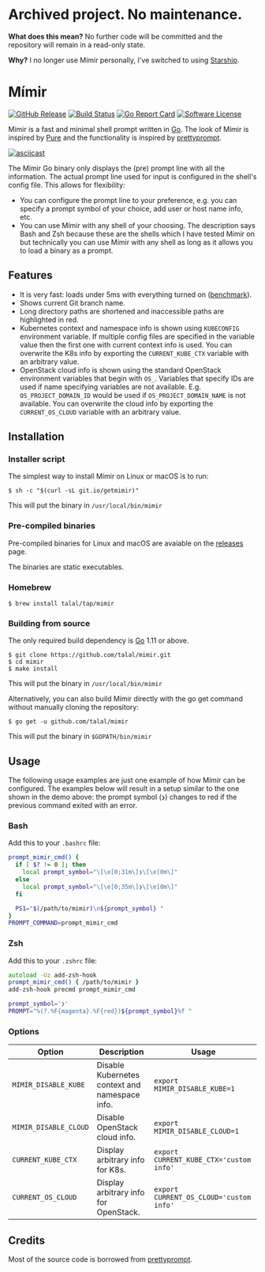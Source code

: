 # Archived project. No maintenance.

**What does this mean?** No further code will be committed and the repository
will remain in a read-only state.

**Why?** I no longer use Mímir personally, I've switched to using
[Starship](https://github.com/starship/starship).

# Mímir

[![GitHub Release](https://img.shields.io/github/release/talal/mimir.svg?style=flat-square)](https://github.com/talal/mimir/releases/latest)
[![Build Status](https://img.shields.io/travis/talal/mimir/master.svg?style=flat-square)](https://travis-ci.org/talal/mimir)
[![Go Report Card](https://goreportcard.com/badge/github.com/talal/mimir?style=flat-square)](https://goreportcard.com/report/github.com/talal/mimir)
[![Software License](https://img.shields.io/github/license/talal/mimir.svg?style=flat-square)](LICENSE)

Mímir is a fast and minimal shell prompt written in [Go](https://golang.org).
The look of Mímir is inspired by [Pure](https://github.com/sindresorhus/pure)
and the functionality is inspired by
[prettyprompt](https://github.com/majewsky/gofu#prettyprompt).

[![asciicast](https://asciinema.org/a/225675.svg)](https://asciinema.org/a/225675)

The Mímir Go binary only displays the (pre) prompt line with all the
information. The actual prompt line used for input is configured in the shell's
config file. This allows for flexibility:
- You can configure the prompt line to your preference, e.g. you can specify a
  prompt symbol of your choice, add user or host name info, etc.
- You can use Mímir with any shell of your choosing. The description says Bash
  and Zsh because these are the shells which I have tested Mímir on but
  technically you can use Mímir with any shell as long as it allows you to load
  a binary as a prompt.

## Features

- It is very fast: loads under 5ms with everything turned on
  ([benchmark](https://asciinema.org/a/225680)).
- Shows current Git branch name.
- Long directory paths are shortened and inaccessible paths are highlighted in
  red.
- Kubernetes context and namespace info is shown using `KUBECONFIG` environment
  variable. If multiple config files are specified in the variable value then
  the first one with current context info is used. You can overwrite the K8s
  info by exporting the `CURRENT_KUBE_CTX` variable with an arbitrary value.
- OpenStack cloud info is shown using the standard OpenStack environment
  variables that begin with `OS_`. Variables that specify IDs are used if name
  specifying variables are not available. E.g. `OS_PROJECT_DOMAIN_ID` would be
  used if `OS_PROJECT_DOMAIN_NAME` is not available. You can overwrite the cloud
  info by exporting the `CURRENT_OS_CLOUD` variable with an arbitrary value.


## Installation

### Installer script

The simplest way to install Mímir on Linux or macOS is to run:

```
$ sh -c "$(curl -sL git.io/getmimir)"
```

This will put the binary in `/usr/local/bin/mimir`

### Pre-compiled binaries

Pre-compiled binaries for Linux and macOS are avaiable on the
[releases][releases] page.

[releases]: https://github.com/talal/mimir/releases

The binaries are static executables.

### Homebrew

```
$ brew install talal/tap/mimir
```

### Building from source

The only required build dependency is [Go](https://golang.org/) 1.11 or above.

```
$ git clone https://github.com/talal/mimir.git
$ cd mimir
$ make install
```

This will put the binary in `/usr/local/bin/mimir`

Alternatively, you can also build Mímir directly with the go get command without
manually cloning the repository:

```
$ go get -u github.com/talal/mimir
```

This will put the binary in `$GOPATH/bin/mimir`

## Usage

The following usage examples are just one example of how Mímir can be
configured. The examples below will result in a setup similar to the one shown
in the demo above: the prompt symbol (`❯`) changes to red if the previous
command exited with an error.

### Bash

Add this to your `.bashrc` file:

```bash
prompt_mimir_cmd() {
  if [ $? != 0 ]; then
    local prompt_symbol="\[\e[0;31m\]❯\[\e[0m\]"
  else
    local prompt_symbol="\[\e[0;35m\]❯\[\e[0m\]"
  fi

  PS1="$(/path/to/mimir)\n${prompt_symbol} "
}
PROMPT_COMMAND=prompt_mimir_cmd
```

### Zsh

Add this to your `.zshrc` file:

```zsh
autoload -Uz add-zsh-hook
prompt_mimir_cmd() { /path/to/mimir }
add-zsh-hook precmd prompt_mimir_cmd

prompt_symbol='❯'
PROMPT="%(?.%F{magenta}.%F{red})${prompt_symbol}%f "
```

### Options

| Option | Description | Usage |
| --- | --- | --- |
| `MIMIR_DISABLE_KUBE` | Disable Kubernetes context and namespace info. | `export MIMIR_DISABLE_KUBE=1` |
| `MIMIR_DISABLE_CLOUD` | Disable OpenStack cloud info. | `export MIMIR_DISABLE_CLOUD=1` |
| `CURRENT_KUBE_CTX` | Display arbitrary info for K8s. | `export CURRENT_KUBE_CTX='custom info'` |
| `CURRENT_OS_CLOUD` | Display arbitrary info for OpenStack. | `export CURRENT_OS_CLOUD='custom info'` |

## Credits

Most of the source code is borrowed from
[prettyprompt](https://github.com/majewsky/gofu#prettyprompt).
